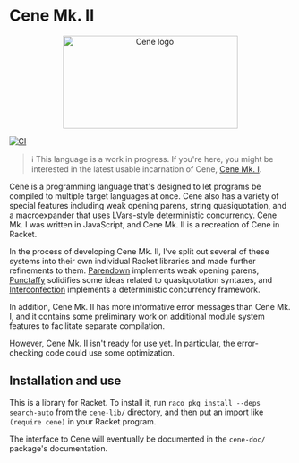 # Cene Mk. II

<p align="center">
  <img width="312" height="166" src="/era-platform/cene/assets/logo/cene-5-cropped-164.png" alt="Cene logo" title="Cene logo" />
</p>

[![CI](https://github.com/era-platform/cene-for-racket/actions/workflows/ci.yml/badge.svg)](https://github.com/era-platform/cene-for-racket/actions/workflows/ci.yml)

> ℹ️ This language is a work in progress. If you're here, you might be interested in the latest usable incarnation of Cene, [Cene Mk. I](https://github.com/era-platform/cene).

Cene is a programming language that's designed to let programs be compiled to multiple target languages at once. Cene also has a variety of special features including weak opening parens, string quasiquotation, and a macroexpander that uses LVars-style deterministic concurrency. Cene Mk. I was written in JavaScript, and Cene Mk. II is a recreation of Cene in Racket.

In the process of developing Cene Mk. II, I've split out several of these systems into their own individual Racket libraries and made further refinements to them. [Parendown](https://github.com/lathe/parendown-for-racket) implements weak opening parens, [Punctaffy](https://github.com/lathe/punctaffy-for-racket) solidifies some ideas related to quasiquotation syntaxes, and [Interconfection](https://github.com/lathe/interconfection-for-racket) implements a deterministic concurrency framework.

In addition, Cene Mk. II has more informative error messages than Cene Mk. I, and it contains some preliminary work on additional module system features to facilitate separate compilation.

However, Cene Mk. II isn't ready for use yet. In particular, the error-checking code could use some optimization.


## Installation and use

This is a library for Racket. To install it, run `raco pkg install --deps search-auto` from the `cene-lib/` directory, and then put an import like `(require cene)` in your Racket program.

The interface to Cene will eventually be documented in the `cene-doc/` package's documentation.
